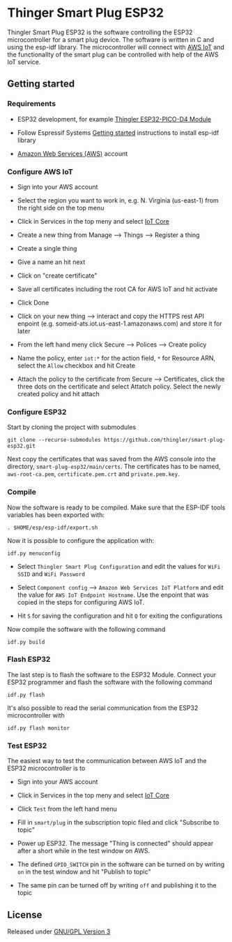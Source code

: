 # Thinger Smart Plug ESP32

Thingler Smart Plug ESP32 is the software controlling the ESP32 microcontroller for a smart plug device. The software is written in C and using the esp-idf library. The microcontroller will connect with [AWS IoT](https://aws.amazon.com/iot/) and the functionallty of the smart plug can be controlled with help of the AWS IoT service.

## Getting started

### Requirements

* ESP32 development, for example [Thingler ESP32-PICO-D4 Module](https://github.com/thingler/esp32-pico-d4-module)

* Follow Espressif Systems [Getting started](https://docs.espressif.com/projects/esp-idf/en/latest/esp32/get-started/) instructions to install esp-idf library

* [Amazon Web Services (AWS)](https://aws.amazon.com/) account

### Configure AWS IoT

* Sign into your AWS account

* Select the region you want to work in, e.g. N. Virginia (us-east-1) from the right side on the top menu

* Click in Services in the top meny and select [IoT Core](https://eu-west-1.console.aws.amazon.com/iot)

* Create a new thing from Manage --> Things --> Register a thing

* Create a single thing

* Give a name an hit next
* Click on "create certificate"

* Save all certificates including the root CA for AWS IoT and hit activate

* Click Done

* Click on your new thing --> interact and copy the HTTPS rest API enpoint (e.g. someid-ats.iot.us-east-1.amazonaws.com) and store it for later

* From the left hand meny click Secure --> Polices --> Create policy

* Name the policy, enter `iot:*` for the action field, `*` for Resource ARN, select the `Allow` checkbox and hit Create

* Attach the policy to the certificate from Secure --> Certificates, click the three dots on the certificate and select Attatch policy. Select the newly created policy and hit attach

### Configure ESP32

Start by cloning the project with submodules

```
git clone --recurse-submodules https://github.com/thingler/smart-plug-esp32.git
```

Next copy the certificates that was saved from the AWS console into the directory, `smart-plug-esp32/main/certs`. The certificates has to be named, `aws-root-ca.pem`, `certificate.pem.crt` and `private.pem.key`.

### Compile

Now the software is ready to be compiled. Make sure that the ESP-IDF tools variables has been exported with:

```
. $HOME/esp/esp-idf/export.sh
```

Now it is possible to configure the application with:

```
idf.py menuconfig
```

* Select `Thingler Smart Plug Configuration` and edit the values for `WiFi SSID` and `WiFi Password`

* Select `Component config` --> `Amazon Web Services IoT Platform` and edit the value for `AWS IoT Endpoint Hostname`. Use the enpoint that was copied in the steps for configuring AWS IoT.

* Hit `S` for saving the configuration and hit `Q` for exiting the configurations

Now compile the software with the following command

```
idf.py build
```

### Flash ESP32

The last step is to flash the software to the ESP32 Module. Connect your ESP32 programmer and flash the software with the following command

```
idf.py flash
```

It's also possible to read the serial communication from the ESP32 microcontroller with

```
idf.py flash monitor
```

### Test ESP32

The easiest way to test the communication between AWS IoT and the ESP32 microcontroller is to

* Sign into your AWS account

* Click in Services in the top meny and select [IoT Core](https://eu-west-1.console.aws.amazon.com/iot)

* Click `Test` from the left hand menu

* Fill in `smart/plug` in the subscription topic filed and click "Subscribe to topic"

* Power up ESP32. The message "Thing is connected" should appear after a short while in the test window on AWS.

* The defined `GPIO_SWITCH` pin in the software can be turned on by writing `on` in the test window and hit "Publish to topic"

* The same pin can be turned off by writing `off` and publishing it to the topic

## License

Released under [GNU/GPL Version 3](LICENSE)

